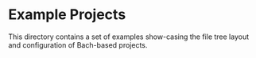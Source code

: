 # Example Projects

This directory contains a set of examples show-casing the file tree layout and configuration of Bach-based projects.
